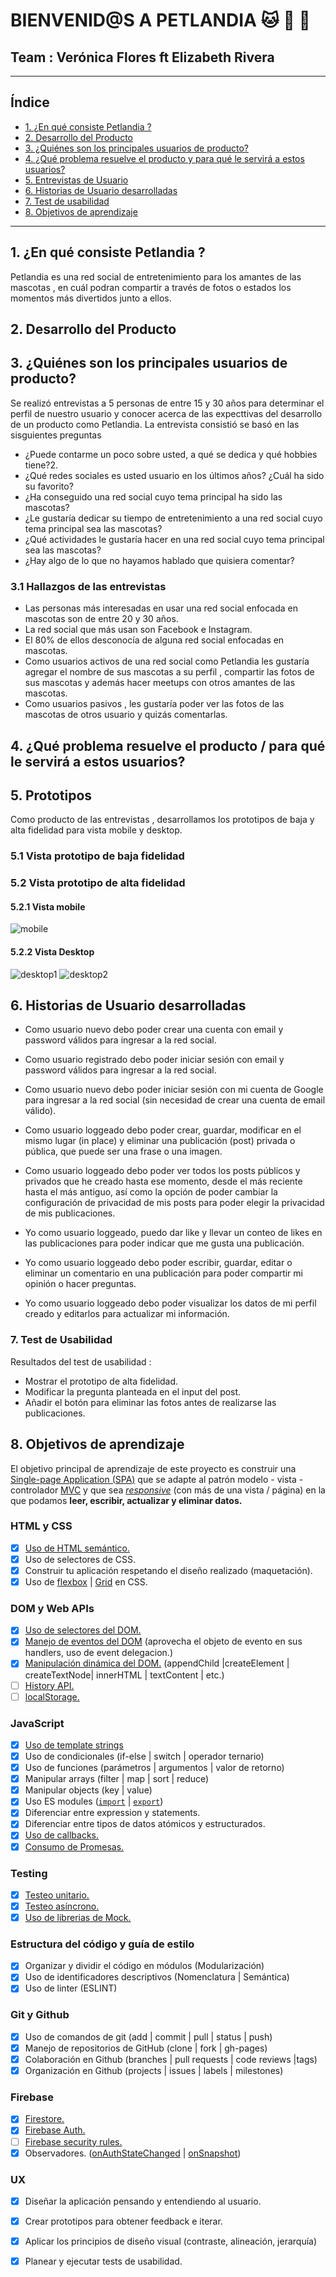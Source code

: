 # BIENVENID@S A PETLANDIA :cat: :orange_heart: :dog: 
## Team : Verónica Flores ft Elizabeth Rivera 
___
## Índice
* [1. ¿En qué consiste Petlandia ?](#1-¿En-qué-consiste-Petlandia-?)
* [2. Desarrollo del Producto](#2-Desarrollo-del-Producto)
* [3. ¿Quiénes son los principales usuarios de producto?](#3-Entrevistas-de-Usuario)
* [4. ¿Qué problema resuelve el producto y para qué le servirá a estos usuarios?](#4-¿Qué-problema-resuelve-el-producto-y-para-qué-le-servirá-a-estos-usuarios?)
* [5. Entrevistas de Usuario](#5-Entrevistas-de-Usuario)
* [6. Historias de Usuario desarrolladas](#6-Historias-de-Usuario-desarrolladas)
* [7. Test de usabilidad](#7-Test-de-usabilidad)
* [8.  Objetivos de aprendizaje](#8-Objetivos-de-aprendizaje)

***

## 1. ¿En qué consiste Petlandia ?
Petlandia es una red social de entretenimiento para los amantes de las mascotas , 
en cuál podran compartir a través de fotos o estados los momentos más divertidos junto a ellos. 

## 2. Desarrollo del Producto 

## 3. ¿Quiénes son los principales usuarios de producto?
Se realizó entrevistas a 5 personas de entre 15 y 30 años para determinar el perfil de 
nuestro usuario y conocer acerca de las expecttivas del desarrollo de un producto como Petlandia.
La entrevista consistió se basó en las sisguientes preguntas
* ¿Puede contarme un poco sobre usted, a qué se dedica y qué hobbies tiene?2.
* ¿Qué redes sociales es usted usuario en los últimos años? ¿Cuál ha sido su favorito?
* ¿Ha conseguido una red social cuyo tema principal ha sido las mascotas?
* ¿Le gustaría dedicar su tiempo de entretenimiento a una red social cuyo tema principal sea las mascotas?
* ¿Qué actividades le gustaría hacer en una red social cuyo tema principal sea las mascotas?
* ¿Hay algo de lo que no hayamos hablado que quisiera comentar?

### 3.1 Hallazgos de las entrevistas

* Las personas más interesadas en usar una red social enfocada en mascotas son de entre 20 y 30 años.
* La red social que más usan son Facebook e Instagram.
* El 80% de ellos desconocía de alguna red social enfocadas en mascotas.
* Como usuarios activos de una red social como Petlandia les gustaría agregar el nombre de sus mascotas a su perfil ,
compartir las fotos de sus mascotas y además hacer meetups con otros amantes de las mascotas. 
* Como usuarios pasivos , les gustaría poder ver las fotos de las mascotas de otros usuario y quizás comentarlas.

## 4. ¿Qué problema resuelve el producto / para qué le servirá a estos usuarios?

## 5. Prototipos 

Como producto de las entrevistas , desarrollamos los prototipos de baja y alta fidelidad para vista mobile y desktop.

### 5.1 Vista prototipo de baja fidelidad

### 5.2 Vista prototipo de alta fidelidad

#### 5.2.1 Vista mobile

  ![mobile](https://user-images.githubusercontent.com/68167686/97643081-bf889700-1a14-11eb-9156-1aecd1a39ab2.png)

#### 5.2.2 Vista Desktop

  ![desktop1](https://user-images.githubusercontent.com/68167686/97643080-bef00080-1a14-11eb-9b6d-c24d399d47f6.png)
  ![desktop2](https://user-images.githubusercontent.com/68167686/97643074-bd263d00-1a14-11eb-9fc6-897cf38b7d80.png)

## 6. Historias de Usuario desarrolladas

* Como usuario nuevo debo poder crear una cuenta con email y password válidos para ingresar
a la red social.

* Como usuario registrado debo poder iniciar sesión con email y password válidos para ingresar
a la red social.

* Como usuario nuevo debo poder iniciar sesión con mi cuenta de Google para ingresar a la red social (sin necesidad de crear una cuenta de email válido).

* Como usuario loggeado debo poder crear, guardar, modificar en el mismo lugar (in place) y eliminar una publicación (post) privada o pública, que puede ser una frase o una imagen.

* Como usuario loggeado debo poder ver todos los posts públicos y privados que he creado hasta ese momento, desde el más reciente hasta el más antiguo, así como la opción de poder cambiar la configuración de privacidad de mis posts para poder elegir la privacidad de mis publicaciones.

* Yo como usuario loggeado, puedo dar like y llevar un conteo de likes en las publicaciones para poder indicar que me gusta una publicación.

* Yo como usuario loggeado debo poder escribir, guardar, editar o eliminar un comentario en una publicación para poder compartir mi opinión o hacer preguntas.

* Yo como usuario loggeado debo poder visualizar los datos de mi perfil creado y editarlos para actualizar mi información.

### 7. Test de Usabilidad

Resultados del test de usabilidad :

* Mostrar el prototipo de alta fidelidad.
* Modificar la pregunta planteada en el input del post.
* Añadir el botón para eliminar las fotos antes de realizarse las publicaciones.

## 8. Objetivos de aprendizaje

El objetivo principal de aprendizaje de este proyecto es construir una
[Single-page Application (SPA)](https://es.wikipedia.org/wiki/Single-page_application) que se adapte 
al patrón modelo - vista - controlador [MVC](https://es.wikipedia.org/wiki/Modelo%E2%80%93vista%E2%80%93controlador)
y que sea [_responsive_](https://github.com/Laboratoria/curricula-js/tree/master/topics/css/02-responsive)
 (con más de una vista / página) en la que podamos **leer, escribir, actualizar y
 eliminar datos.**

### HTML y CSS

* [x] [Uso de HTML semántico.](https://developer.mozilla.org/en-US/docs/Glossary/Semantics#Semantics_in_HTML)
* [x] Uso de selectores de CSS.
* [x] Construir tu aplicación respetando el diseño realizado (maquetación).
* [x] Uso de [flexbox](https://css-tricks.com/snippets/css/a-guide-to-flexbox/) | [Grid]('https://css-tricks.com/snippets/css/complete-guide-grid/') en CSS.

### DOM y Web APIs

* [x] [Uso de selectores del DOM.](https://developer.mozilla.org/es/docs/Web/JavaScript/Referencia/template_strings)
* [x] [Manejo de eventos del DOM](https://lms.laboratoria.la/cohorts/lim-2020-07-bc-core-lim013/courses/browser/02-dom/04-events)
(aprovecha el objeto de evento en sus handlers, uso de event delegacion.)
* [x] [Manipulación dinámica del DOM.](https://developer.mozilla.org/es/docs/Referencia_DOM_de_Gecko/Introducci%C3%B3n)
(appendChild |createElement | createTextNode| innerHTML | textContent | etc.)
* [ ] [History API.](https://developer.mozilla.org/es/docs/DOM/Manipulando_el_historial_del_navegador)
* [ ] [localStorage.](https://developer.mozilla.org/es/docs/Web/API/Window/localStorage)

### JavaScript

* [x] [Uso de template strings](https://developer.mozilla.org/es/docs/Web/JavaScript/Referencia/template_strings)
* [x] Uso de condicionales (if-else | switch | operador ternario)
* [x] Uso de funciones (parámetros | argumentos | valor de retorno)
* [x] Manipular arrays (filter | map | sort | reduce)
* [x] Manipular objects (key | value)
* [x] Uso ES modules ([`import`](https://developer.mozilla.org/en-US/docs/Web/JavaScript/Reference/Statements/import)
| [`export`](https://developer.mozilla.org/en-US/docs/Web/JavaScript/Reference/Statements/export))
* [x] Diferenciar entre expression y statements.
* [x] Diferenciar entre tipos de datos atómicos y estructurados.
* [x] [Uso de callbacks.](https://developer.mozilla.org/es/docs/Glossary/Callback_function)
* [x] [Consumo de Promesas.](https://scotch.io/tutorials/javascript-promises-for-dummies#toc-consuming-promises)

### Testing

* [x] [Testeo unitario.](https://jestjs.io/docs/es-ES/getting-started)
* [x] [Testeo asíncrono.](https://jestjs.io/docs/es-ES/asynchronous)
* [x] [Uso de librerias de Mock.](https://jestjs.io/docs/es-ES/manual-mocks)

### Estructura del código y guía de estilo

* [x] Organizar y dividir el código en módulos (Modularización)
* [x] Uso de identificadores descriptivos (Nomenclatura | Semántica)
* [x] Uso de linter (ESLINT)

### Git y Github

* [x] Uso de comandos de git (add | commit | pull | status | push)
* [x] Manejo de repositorios de GitHub (clone | fork | gh-pages)
* [x] Colaboración en Github (branches | pull requests | code reviews |tags)
* [x] Organización en Github (projects | issues | labels | milestones)

### Firebase

* [x] [Firestore.](https://firebase.google.com/docs/firestore)
* [x] [Firebase Auth.](https://firebase.google.com/docs/auth/web/start)
* [ ] [Firebase security rules.](https://firebase.google.com/docs/rules)
* [x] Observadores. ([onAuthStateChanged](https://firebase.google.com/docs/auth/web/manage-users?hl=es#get_the_currently_signed-in_user)
 | [onSnapshot](https://firebase.google.com/docs/firestore/query-data/listen#listen_to_multiple_documents_in_a_collection))

### UX

* [x] Diseñar la aplicación pensando y entendiendo al usuario.
* [x] Crear prototipos para obtener feedback e iterar.
* [x] Aplicar los principios de diseño visual (contraste, alineación, jerarquía)
* [x] Planear y ejecutar tests de usabilidad.

